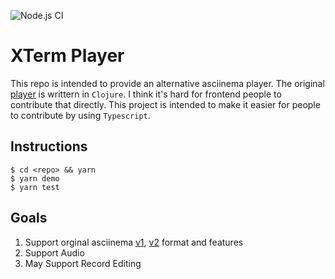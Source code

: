 ![Node.js CI](https://github.com/JavaCS3/xterm-player/workflows/Node.js%20CI/badge.svg)

# XTerm Player

This repo is intended to provide an alternative asciinema player. The original [player](<(https://github.com/asciinema/asciinema-player)>) is writtern in `Clojure`. I think it's hard for frontend people to contribute that directly. This project is intended to make it easier for people to contribute by using `Typescript`.

## Instructions

```shell
$ cd <repo> && yarn
$ yarn demo
$ yarn test
```

## Goals

1. Support orginal asciinema [v1](https://github.com/asciinema/asciinema/blob/develop/doc/asciicast-v1.md), [v2](https://github.com/asciinema/asciinema/blob/develop/doc/asciicast-v2.md) format and features
2. Support Audio
3. May Support Record Editing
